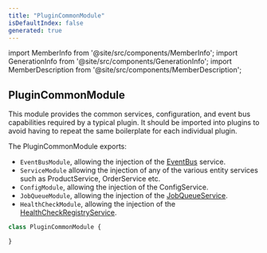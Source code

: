 ```yaml
---
title: "PluginCommonModule"
isDefaultIndex: false
generated: true
---
```

<!-- This file was generated from the Vendure source. Do not modify. Instead, re-run the "docs:build" script -->
import MemberInfo from '@site/src/components/MemberInfo';
import GenerationInfo from '@site/src/components/GenerationInfo';
import MemberDescription from '@site/src/components/MemberDescription';


## PluginCommonModule

<GenerationInfo sourceFile="packages/core/src/plugin/plugin-common.module.ts" sourceLine="30" packageName="@bb-vendure/core" />

This module provides the common services, configuration, and event bus capabilities
required by a typical plugin. It should be imported into plugins to avoid having to
repeat the same boilerplate for each individual plugin.

The PluginCommonModule exports:

* `EventBusModule`, allowing the injection of the <a href='/reference/typescript-api/events/event-bus#eventbus'>EventBus</a> service.
* `ServiceModule` allowing the injection of any of the various entity services such as ProductService, OrderService etc.
* `ConfigModule`, allowing the injection of the ConfigService.
* `JobQueueModule`, allowing the injection of the <a href='/reference/typescript-api/job-queue/job-queue-service#jobqueueservice'>JobQueueService</a>.
* `HealthCheckModule`, allowing the injection of the <a href='/reference/typescript-api/health-check/health-check-registry-service#healthcheckregistryservice'>HealthCheckRegistryService</a>.

```ts title="Signature"
class PluginCommonModule {

}
```

